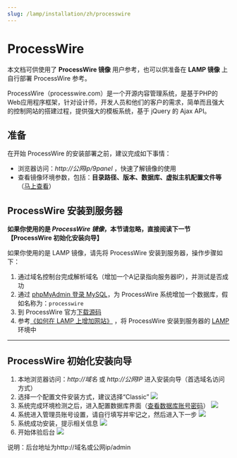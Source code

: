 ```yaml
---
slug: /lamp/installation/zh/processwire
---
```


# ProcessWire

本文档可供使用了 **ProcessWire 镜像** 用户参考，也可以供准备在 **LAMP 镜像** 上自行部署 ProcessWire 参考。

ProcessWire（processwire.com）是一个开源内容管理系统，是基于PHP的Web应用程序框架，针对设计师，开发人员和他们的客户的需求，简单而且强大的控制网站的搭建过程，提供强大的模板系统，基于 jQuery 的 Ajax API。

## 准备

在开始 ProcessWire 的安装部署之前，建议完成如下事情：

* 浏览器访问：*http://公网ip/9panel* ，快速了解镜像的使用
* 查看镜像环境参数，包括：**目录路径、版本、数据库、虚拟主机配置文件等** （[马上查看](https://support.websoft9.com/docs/lamp/zh/stack-components.html)）

## ProcessWire 安装到服务器

**如果你使用的是 *ProcessWire 镜像*，本节请忽略，直接阅读下一节 【ProcessWire 初始化安装向导】**

如果你使用的是 LAMP 镜像，请先将 ProcessWire 安装到服务器，操作步骤如下：

1. 通过域名控制台完成解析域名（增加一个A记录指向服务器IP），并测试是否成功
2. 通过 [phpMyAdmin 登录 MySQL](https://support.websoft9.com/docs/lamp/zh/admin-mysql.html)，为 ProcessWire 系统增加一个数据库，假如名称为：`processwire`
3. 到 ProcessWire 官方[下载源码](https://processwire.com/download/)
2. 参考[《如何在 LAMP 上增加网站》](https://support.websoft9.com/docs/lamp/zh/solution-deployment.html#安装第二个网站) ，将 ProcessWire 安装到服务器的 [LAMP](https://support.websoft9.com/docs/lamp/zh/) 环境中

---

## ProcessWire 初始化安装向导

1. 本地浏览器访问：*http://域名* 或 *http://公网IP* 进入安装向导（首选域名访问方式）
2. 选择一个配置文件安装方式，建议选择“Classic”
   ![](https://libs.websoft9.com/Websoft9/DocsPicture/zh/processwire/processwire-install001-websoft9.png)
3. 系统完成环境检测之后，进入配置数据库界面（[查看数据库账号密码](https://support.websoft9.com/docs/lamp/zh/stack-accounts.html)）
   ![](https://libs.websoft9.com/Websoft9/DocsPicture/zh/processwire/processwire-dbset-websoft9.png)
4. 系统进入管理员账号设置，请自行填写并牢记之，然后进入下一步
   ![](https://libs.websoft9.com/Websoft9/DocsPicture/zh/processwire/processwire-adminset-websof9.png)
5. 系统成功安装，提示相关信息
   ![](https://libs.websoft9.com/Websoft9/DocsPicture/zh/processwire/processwire-ss-websoft9.png)
6. 开始体验后台
   ![](https://libs.websoft9.com/Websoft9/DocsPicture/zh/processwire/processwire-backend-websoft.png)

说明：后台地址为http://域名或公网ip/admin